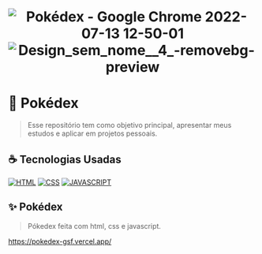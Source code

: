 <h1 align="center" width:100%>

![Pokédex - Google Chrome 2022-07-13 12-50-01](https://user-images.githubusercontent.com/97768716/178777499-26edb136-c5f9-4684-a2c4-c4b1d905361c.gif)
![Design_sem_nome__4_-removebg-preview](https://user-images.githubusercontent.com/97768716/178777427-8c369451-7c06-41ff-a67d-d25bc674a46f.png)


# 📱 Pokédex
> Esse repositório tem como objetivo principal, apresentar meus estudos e aplicar em projetos pessoais.


## ☕ Tecnologias Usadas

[![HTML](https://img.shields.io/badge/html%20-%23323330.svg?&style=for-the-badge&logo=html&logoColor=black&color=FF8000)](#)
[![CSS](https://img.shields.io/badge/css%20-%23323330.svg?&style=for-the-badge&logo=css&logoColor=black&color=2E64FE)](#)
[![JAVASCRIPT](https://img.shields.io/badge/javascript%20-%23323330.svg?&style=for-the-badge&logo=css&logoColor=black&color=FFFF00)](#)

## ✨ Pokédex
> Pókedex feita com html, css e javascript.

https://pokedex-gsf.vercel.app/
